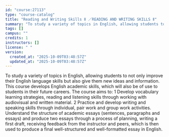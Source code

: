 ```yaml
---
id: "course:27113"
type: "course-catalog"
title: "Reading and Writing Skills Ⅱ ／READING AND WRITING SKILLS Ⅱ"
summary: "To study a variety of topics in English, allowing students to not only improve their English language skills but also gi…"
tags: []
campus: ""
credits: 1
instructors: []
license: " "
version:
  created_at: "2025-10-09T03:48:57Z"
  updated_at: "2025-10-09T03:48:57Z"
---
```


To study a variety of topics in English, allowing students to not only improve their English language skills but also give them new ideas and information. This course develops English academic skills, which will also be of use to students in their future careers. The course aims to: 1 Develop vocabulary learning strategies, reading and listening skills through working with audiovisual and written material. 2 Practice and develop writing and speaking skills through individual, pair work and group work activities. Understand the structure of academic essays (sentences, paragraphs and essays) and produce two essays through a process of planning, writing a first draft, receiving feedback from the instructor and peers, which is then used to produce a final well-structured and well-formatted essay in English.
